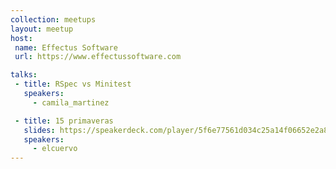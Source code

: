 ```yaml
---
collection: meetups
layout: meetup
host:
 name: Effectus Software
 url: https://www.effectussoftware.com

talks:
 - title: RSpec vs Minitest
   speakers:
     - camila_martinez

 - title: 15 primaveras
   slides: https://speakerdeck.com/player/5f6e77561d034c25a14f06652e2a851a
   speakers:
     - elcuervo
---
```

